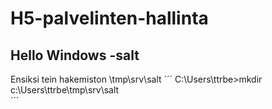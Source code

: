 # H5-palvelinten-hallinta

## Hello Windows -salt

Ensiksi tein hakemiston \tmp\srv\salt
´´´
C:\Users\ttrbe>mkdir c:\Users\ttrbe\tmp\srv\salt   
´´´

